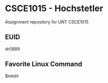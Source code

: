 # CSCE1015 - Hochstetler
Assignment repository for UNT CSCE1015

## EUID
dr0889

## Favorite Linux Command
$mkdir
